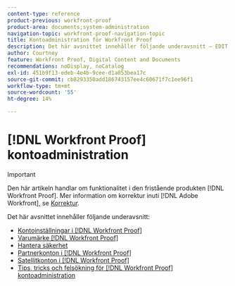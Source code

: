 ```yaml
---
content-type: reference
product-previous: workfront-proof
product-area: documents;system-administration
navigation-topic: workfront-proof-navigation-topic
title: Kontoadministration för Workfront Proof
description: Det här avsnittet innehåller följande underavsnitt – EDIT ME.
author: Courtney
feature: Workfront Proof, Digital Content and Documents
recommendations: noDisplay, noCatalog
exl-id: 451b9f13-edeb-4e4b-9cee-d1a053bea17c
source-git-commit: cb8293350add186743157ee4c60671f7c1ee96f1
workflow-type: tm+mt
source-wordcount: '55'
ht-degree: 14%

---
```


# [!DNL Workfront Proof] kontoadministration

>[!IMPORTANT]
>
>Den här artikeln handlar om funktionalitet i den fristående produkten [!DNL Workfront Proof]. Mer information om korrektur inuti [!DNL Adobe Workfront], se [Korrektur](../../review-and-approve-work/proofing/proofing.md).

Det här avsnittet innehåller följande underavsnitt:

* [Kontoinställningar i [!DNL Workfront Proof]](../../workfront-proof/wp-acct-admin/account-settings/account-settings.md)
* [Varumärke [!DNL Workfront Proof]](../../workfront-proof/wp-acct-admin/branding/branding.md)
* [Hantera säkerhet](../../workfront-proof/wp-acct-admin/managing-security/manage-security.md)
* [Partnerkonton i [!DNL Workfront Proof]](../../workfront-proof/wp-acct-admin/partner-accounts/partner-accounts.md)
* [Satellitkonton i [!DNL Workfront Proof]](../../workfront-proof/wp-acct-admin/satellite-accounts/satellite-accounts.md)
* [Tips, tricks och felsökning för [!DNL Workfront Proof] kontoadministration](../../workfront-proof/wp-acct-admin/tips-tricks-and-troubleshooting/tips-tricks-and-troubleshooting.md)

